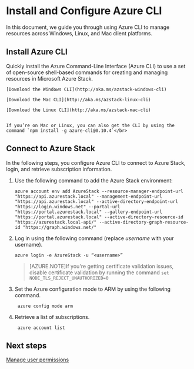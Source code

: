 <properties
	pageTitle="Connect to Azure Stack CLI | Microsoft Azure"
	description="Learn how to use the cross-platform command line interface (CLI) to manage and deploy resources on Azure Stack"
	services="azure-stack"
	documentationCenter=""
	authors="HeathL17"
	manager="byronr"
	editor=""/>

<tags
	ms.service="azure-stack"
	ms.workload="na"
	ms.tgt_pltfrm="na"
	ms.devlang="na"
	ms.topic="article"
	ms.date="09/26/2016"
	ms.author="helaw"/>

# Install and Configure Azure CLI

In this document, we guide you through using Azure CLI to manage resources across Windows, Linux, and Mac client platforms.  

## Install Azure CLI
Quickly install the Azure Command-Line Interface (Azure CLI) to use a set of open-source shell-based commands for creating and managing resources in Microsoft Azure Stack.

  	[Download the Windows CLI](http://aka.ms/azstack-windows-cli)

  	[Download the Mac CLI](http://aka.ms/azstack-linux-cli)

  	[Download the Linux CLI](http://aka.ms/azstack-mac-cli)


  	If you’re on Mac or Linux, you can also get the CLI by using the command `npm install -g azure-cli@0.10.4`</br>


## Connect to Azure Stack
In the following steps, you configure Azure CLI to connect to Azure Stack, login, and retrieve subscription information.

1.  Use the following command to add the Azure Stack environment:

		azure account env add AzureStack --resource-manager-endpoint-url "https://api.azurestack.local" --management-endpoint-url "https://api.azurestack.local" --active-directory-endpoint-url  "https://login.windows.net" --portal-url "https://portal.azurestack.local" --gallery-endpoint-url "https://portal.azurestack.local" --active-directory-resource-id "https://azurestack.local-api/" --active-directory-graph-resource-id "https://graph.windows.net/"

2.  Log in using the following command (replace *username* with your username).

		azure login -e AzureStack -u “<username>”
  
	>[AZURE.NOTE]If you're getting certificate validation issues, disable certificate validation by running the command `set 		NODE_TLS_REJECT_UNAUTHORIZED=0`

3. Set the Azure configuration mode to ARM by using the following command.

        azure config mode arm

4. Retrieve a list of subscriptions.

        azure account list     

## Next steps

[Manage user permissions](azure-stack-manage-permissions.md)
